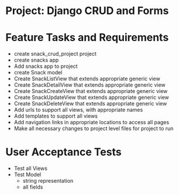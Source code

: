 # Project: Django CRUD and Forms

# Feature Tasks and Requirements
  - create snack_crud_project project
  - create snacks app
  - Add snacks app to project
  - create Snack model
  - Create SnackListView that extends appropriate generic view
  - Create SnackDetailView that extends appropriate generic view
  - Create SnackCreateView that extends appropriate generic view
  - Create SnackUpdateView that extends appropriate generic view
  - Create SnackDeleteView that extends appropriate generic view
  - Add urls to support all views, with appropriate names
  - Add templates to support all views
  - Add navigation links in appropriate locations to access all pages
  - Make all necessary changes to project level files for project to run
  

# User Acceptance Tests
- Test all Views
- Test Model
  - string representation
  - all fields